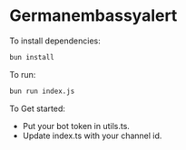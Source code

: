 # Germanembassyalert

To install dependencies:

```bash
bun install
```

To run:

```bash
bun run index.js
```

To Get started:
- Put your bot token in utils.ts.
- Update index.ts with your channel id.
